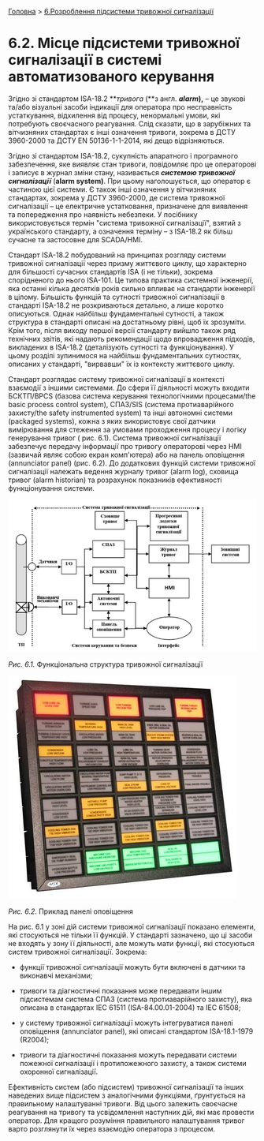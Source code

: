 [Головна](README.md) > [6.Розроблення підсистеми тривожної сигналізації](6.md)

# 6.2. Місце підсистеми тривожної сигналізації в системі автоматизованого керування

Згідно зі стандартом ISA-18.2  ***тривога* (**з англ. ***alarm*),** – це звукові та/або візуальні засоби індикації для оператора про несправність устаткування, відхилення від процесу, ненормальні умови, які потребують своєчасного реагування. Слід сказати, що в зарубіжних та вітчизняних стандартах є інші означення тривоги, зокрема в ДСТУ 3960-2000 та ДСТУ EN 50136-1-1-2014, які дещо відрізняються. 

Згідно зі стандартом ISA-18.2, сукупність апаратного і програмного забезпечення, яке виявляє стан тривоги, повідомляє про це операторові і записує в журнал зміни стану, називається ***системою тривожної сигналізації*** (**alarm system)**. При цьому наголошується, що оператор є частиною цієї системи. Є також інші означення у вітчизняних стандартах, зокрема у ДСТУ 3960-2000, де система тривожної сигналізації – це електричне устатковання, призначене для виявлення та попередження про наявність небезпеки. У посібнику використовується термін "система тривожної сигналізації", взятий з українського стандарту, а означення терміну – з ISA-18.2 як більш сучасне та застосовне для SCADA/HMI. 

Стандарт ISA-18.2 побудований на принципах розгляду системи тривожної сигналізації через призму життєвого циклу, що характерно для більшості сучасних стандартів ISA (і не тільки), зокрема спорідненого до нього ISA-101. Це типова практика системної інженерії, яка останні кілька десятків років сильно впливає на стандарти інженерії в цілому. Більшість функцій та сутності тривожної сигналізації в стандарті ISA-18.2 не розкриваються детально, а лише коротко описуються. Однак найбільш фундаментальні сутності, а також структура в стандарті описані на достатньому рівні, щоб їх зрозуміти. Крім того, після виходу першої версії стандарту вийшло також ряд технічних звітів, які надають рекомендації щодо впровадження підходів, викладених в ISA-18.2 (деталізують сутності та функціонування). У цьому розділі зупинимося на найбільш фундаментальних сутностях, описаних у стандарті, "вирвавши" їх із контексту життєвого циклу.     

Стандарт розглядає систему тривожної сигналізації в контексті взаємодії з іншими системами. До сфери її діяльності можуть входити БСКТП/BPCS (базова система керування технологічними процесами/the basic process control system), СПАЗ/SIS (система протиаварійного захисту/the safety instrumented system) та інші автономні системи (packaged systems), кожна з яких використовує свої датчики вимірювання для стеження за умовами проходження процесу і логіку генерування тривог ( рис. 6.1). Система тривожної сигналізації забезпечує передачу інформації про тривогу операторові через HMI (зазвичай являє собою екран комп'ютера) або на панель оповіщення (annunciator panel) (рис. 6.2). До додаткових функцій системи тривожної сигналізації належать ведення журналу тривог (alarm log), сховища тривог (alarm historian) та розрахунок показників ефективності функціонування системи. 

![](media6/6_1.png)                               

*Рис.* *6.1.* Функціональна структура тривожної сигналізації 

![](media6/6_2.jpg) 

*Рис. 6.2*. Приклад панелі оповіщення 

На рис. 6.1 у зоні дій системи тривожної сигналізації показано елементи, які стосуються не тільки її функцій. У стандарті зазначено, що ці засоби не входять у зону її діяльності, але можуть мати функції, які стосуються систем тривожної сигналізації. Зокрема:

- функції тривожної сигналізації можуть бути включені в датчики та виконавчі механізми;

- тривоги та діагностичні показання може передавати іншим підсистемам система СПАЗ (система протиаварійного захисту), яка описана в стандартах IEC 61511 (ISA-84.00.01-2004) та IEC 61508; 

- у систему тривожної сигналізації можуть інтегруватися панелі оповіщення (annunciator panel), які описані стандартом ISA-18.1-1979 (R2004); 

- тривоги та діагностичні показання можуть передавати системи пожежної сигналізації і протипожежного захисту, а також системи охоронної сигналізації. 

Ефективність систем (або підсистем) тривожної сигналізації та інших наведених вище підсистем з аналогічними функціями, ґрунтується на правильному налаштуванні тривоги. Від цього залежить своєчасне реагування на тривогу та усвідомлення наступних дій, які має провести оператор. Для кращого розуміння правильного налаштування тривог варто розглянути їх через взаємодію оператора з процесом. 